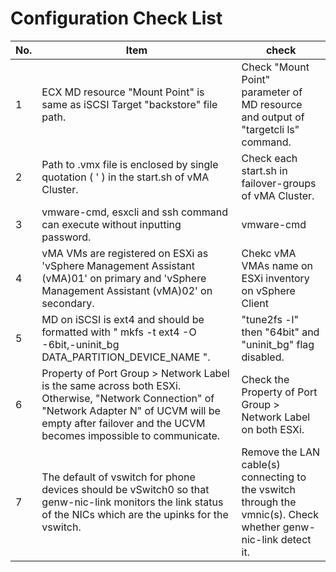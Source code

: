 # Configuration Check List
|No.|Item|check|
|---|--- |---  |
|  1| ECX MD resource "Mount Point" is same as iSCSI Target "backstore" file path. | Check "Mount Point" parameter of MD resource and output of "targetcli ls" command. ||
|  2| Path to .vmx file is enclosed by single quotation ( ' ) in the start.sh of vMA Cluster. | Check each start.sh in failover-groups of vMA Cluster. ||
|  3| vmware-cmd, esxcli and ssh command can execute without inputting password. | vmware-cmd ||
|  4| vMA VMs are registered on ESXi as 'vSphere Management Assistant (vMA)01' on primary and 'vSphere Management Assistant (vMA)02' on secondary. |Chekc vMA VMAs name on ESXi inventory on vSphere Client|
|  5| MD on iSCSI is ext4 and should be formatted with " mkfs -t ext4 -O -6bit,-uninit_bg DATA_PARTITION_DEVICE_NAME ". | "tune2fs -l" then "64bit" and "uninit_bg" flag disabled. |
|  6| Property of Port Group > Network Label is the same across both ESXi.<br> Otherwise, "Network Connection" of "Network Adapter N" of UCVM will be empty after failover and the UCVM becomes impossible to communicate. | Check the Property of Port Group > Network Label on both ESXi. |
|  7| The default of vswitch for phone devices should be vSwitch0 so that genw-nic-link monitors the link status of the NICs which are the upinks for the vswitch. | Remove the LAN cable(s) connecting to the vswitch through the vmnic(s). Check whether genw-nic-link detect it. |
